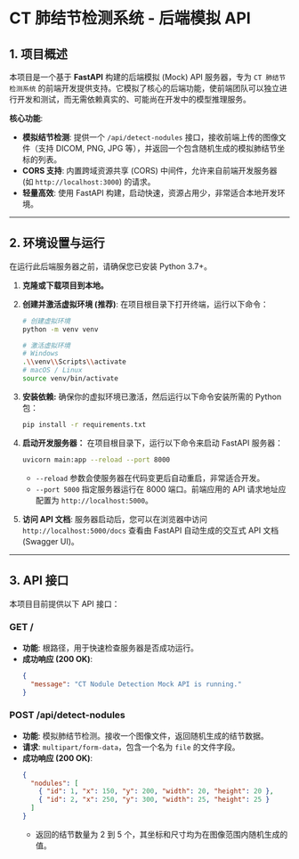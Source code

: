 # **CT 肺结节检测系统 - 后端模拟 API**

## **1. 项目概述**

本项目是一个基于 **FastAPI** 构建的后端模拟 (Mock) API 服务器，专为 `CT 肺结节检测系统` 的前端开发提供支持。它模拟了核心的后端功能，使前端团队可以独立进行开发和测试，而无需依赖真实的、可能尚在开发中的模型推理服务。

**核心功能**:
-   **模拟结节检测**: 提供一个 `/api/detect-nodules` 接口，接收前端上传的图像文件（支持 DICOM, PNG, JPG 等），并返回一个包含随机生成的模拟肺结节坐标的列表。
-   **CORS 支持**: 内置跨域资源共享 (CORS) 中间件，允许来自前端开发服务器 (如 `http://localhost:3000`) 的请求。
-   **轻量高效**: 使用 FastAPI 构建，启动快速，资源占用少，非常适合本地开发环境。

---

## **2. 环境设置与运行**

在运行此后端服务器之前，请确保您已安装 Python 3.7+。

1.  **克隆或下载项目到本地。**

2.  **创建并激活虚拟环境 (推荐)**:
    在项目根目录下打开终端，运行以下命令：
    ```bash
    # 创建虚拟环境
    python -m venv venv

    # 激活虚拟环境
    # Windows
    .\\venv\\Scripts\\activate
    # macOS / Linux
    source venv/bin/activate
    ```

3.  **安装依赖:**
    确保你的虚拟环境已激活，然后运行以下命令安装所需的 Python 包：
    ```bash
    pip install -r requirements.txt
    ```

4.  **启动开发服务器：**
    在项目根目录下，运行以下命令来启动 FastAPI 服务器：
    ```bash
    uvicorn main:app --reload --port 8000
    ```
    -   `--reload` 参数会使服务器在代码变更后自动重启，非常适合开发。
    -   `--port 5000` 指定服务器运行在 8000 端口。前端应用的 API 请求地址应配置为 `http://localhost:5000`。

5.  **访问 API 文档**:
    服务器启动后，您可以在浏览器中访问 `http://localhost:5000/docs` 查看由 FastAPI 自动生成的交互式 API 文档 (Swagger UI)。

---

## **3. API 接口**

本项目目前提供以下 API 接口：

### **GET /**
-   **功能**: 根路径，用于快速检查服务器是否成功运行。
-   **成功响应 (200 OK)**:
    ```json
    {
      "message": "CT Nodule Detection Mock API is running."
    }
    ```

### **POST /api/detect-nodules**
-   **功能**: 模拟肺结节检测。接收一个图像文件，返回随机生成的结节数据。
-   **请求**: `multipart/form-data`，包含一个名为 `file` 的文件字段。
-   **成功响应 (200 OK)**:
    ```json
    {
      "nodules": [
        { "id": 1, "x": 150, "y": 200, "width": 20, "height": 20 },
        { "id": 2, "x": 250, "y": 300, "width": 25, "height": 25 }
      ]
    }
    ```
    -   返回的结节数量为 2 到 5 个，其坐标和尺寸均为在图像范围内随机生成的值。
